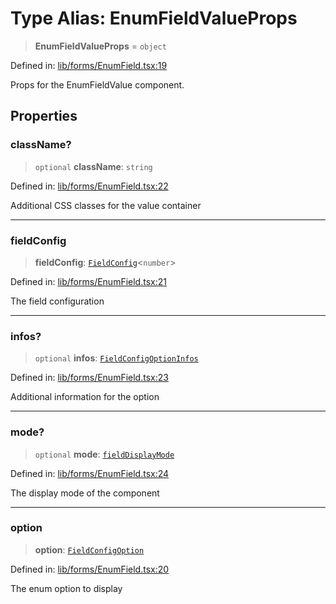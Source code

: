 # Type Alias: EnumFieldValueProps

> **EnumFieldValueProps** = `object`

Defined in: [lib/forms/EnumField.tsx:19](https://github.com/aldesgroup/goaldn/blob/6a7943d02984b1a6b41d76a3a483a1484b644076/lib/forms/EnumField.tsx#L19)

Props for the EnumFieldValue component.

## Properties

### className?

> `optional` **className**: `string`

Defined in: [lib/forms/EnumField.tsx:22](https://github.com/aldesgroup/goaldn/blob/6a7943d02984b1a6b41d76a3a483a1484b644076/lib/forms/EnumField.tsx#L22)

Additional CSS classes for the value container

***

### fieldConfig

> **fieldConfig**: [`FieldConfig`](FieldConfig.md)\<`number`\>

Defined in: [lib/forms/EnumField.tsx:21](https://github.com/aldesgroup/goaldn/blob/6a7943d02984b1a6b41d76a3a483a1484b644076/lib/forms/EnumField.tsx#L21)

The field configuration

***

### infos?

> `optional` **infos**: [`FieldConfigOptionInfos`](FieldConfigOptionInfos.md)

Defined in: [lib/forms/EnumField.tsx:23](https://github.com/aldesgroup/goaldn/blob/6a7943d02984b1a6b41d76a3a483a1484b644076/lib/forms/EnumField.tsx#L23)

Additional information for the option

***

### mode?

> `optional` **mode**: [`fieldDisplayMode`](fieldDisplayMode.md)

Defined in: [lib/forms/EnumField.tsx:24](https://github.com/aldesgroup/goaldn/blob/6a7943d02984b1a6b41d76a3a483a1484b644076/lib/forms/EnumField.tsx#L24)

The display mode of the component

***

### option

> **option**: [`FieldConfigOption`](FieldConfigOption.md)

Defined in: [lib/forms/EnumField.tsx:20](https://github.com/aldesgroup/goaldn/blob/6a7943d02984b1a6b41d76a3a483a1484b644076/lib/forms/EnumField.tsx#L20)

The enum option to display
